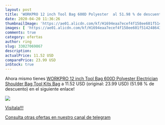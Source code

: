```yaml
---
layout: post
title: 'WORKPRO 12 inch Tool Bag 600D Polyester  al 51.98 % de descuento'
date: 2020-04-20 11:36:26
thumbnailImage: 'https://ae01.alicdn.com/kf/H1694eaa7ecef4f158ee601f514248643X/WORKPRO-12-inch-Tool-Bag-600D-Polyester-Electrician-Shoulder-Bag-Tool-Kits-Bag.jpg_350x350._SL200_.jpg'
images: [ 'https://ae01.alicdn.com/kf/H1694eaa7ecef4f158ee601f514248643X/WORKPRO-12-inch-Tool-Bag-600D-Polyester-Electrician-Shoulder-Bag-Tool-Kits-Bag.jpg_350x350._SL200_.jpg' ]
comments: true
category: ofertas
author: ring
slug: 33027069867
description:
actualPrice: 11.52 USD
comparePrice: 23.99 USD
inStock: true
---
```


Ahora mismo tienes [WORKPRO 12 inch Tool Bag 600D Polyester Electrician Shoulder Bag Tool Kits Bag](https://www.amazon.com/dp/33027069867/?tag=redken08-20) a 11.52 USD (original: 23.99 USD) (51.98 %  de descuento) en el siguiente enlace!

[![](https://ae01.alicdn.com/kf/H1694eaa7ecef4f158ee601f514248643X/WORKPRO-12-inch-Tool-Bag-600D-Polyester-Electrician-Shoulder-Bag-Tool-Kits-Bag.jpg_350x350._SL200_.jpg)](https://www.amazon.com/dp/33027069867/?tag=redken08-20)

[Visítala!!!](https://www.amazon.com/dp/33027069867/?tag=redken08-20)

[Consulta otras ofertas en nuestro canal de telegram](https://t.me/s/ofertas25)
